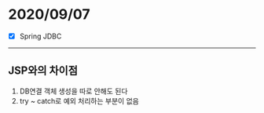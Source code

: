 # 2020/09/07
- [x] Spring JDBC
---------------------------------
## JSP와의 차이점
1. DB연결 객체 생성을 따로 안해도 된다<br/>
2. try ~ catch로 예외 처리하는 부분이 없음<br/>



